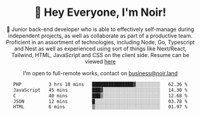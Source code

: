 <div align="center">

<h1 align="center">👋 Hey Everyone, I'm Noir! </h1>
  
<p>
  
 🎉 Junior back-end developer who is able to effectively self-manage during independent projects, as well as collaborate as part of a productive team. Proficient in an assortment of technologies, including Node, Go, Typescript and Nest as well as experienced using sort of things like Next/React, Tailwind, HTML, JavaScript and CSS on the client side. Resume can be viewed [here](https://cdn.noir.land/resume)

</p>
   
<p align="center">

  I'm open to full-remote works, contact on [business@noir.land](mailto:business@noir.land) 
 
 </p>
   

  
<!--START_SECTION:waka-->

```txt
PHP          3 hrs 18 mins   ███████████████▓░░░░░░░░░   62.36 %
JavaScript   45 mins         ███▓░░░░░░░░░░░░░░░░░░░░░   14.30 %
C            40 mins         ███▒░░░░░░░░░░░░░░░░░░░░░   12.68 %
JSON         12 mins         █░░░░░░░░░░░░░░░░░░░░░░░░   03.78 %
HTML         6 mins          ▒░░░░░░░░░░░░░░░░░░░░░░░░   01.97 %
```

<!--END_SECTION:waka-->
